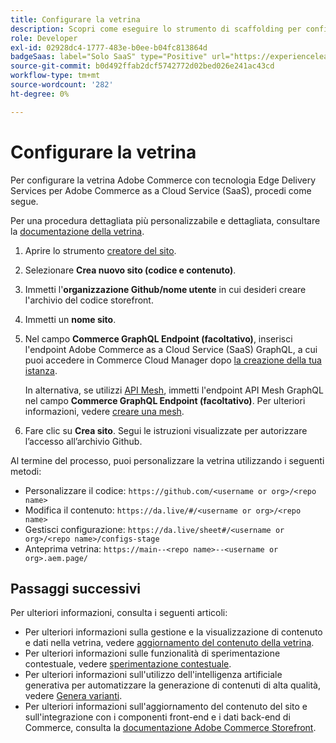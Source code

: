 ```yaml
---
title: Configurare la vetrina
description: Scopri come eseguire lo strumento di scaffolding per configurare la vetrina  [!DNL Adobe Commerce as a Cloud Service] .
role: Developer
exl-id: 02928dc4-1777-483e-b0ee-b04fc813864d
badgeSaas: label="Solo SaaS" type="Positive" url="https://experienceleague.adobe.com/en/docs/commerce/user-guides/product-solutions" tooltip="Applicabile solo ai progetti Adobe Commerce as a Cloud Service e Adobe Commerce Optimizer (infrastruttura SaaS gestita da Adobe)."
source-git-commit: b0d492ffab2dcf5742772d02bed026e241ac43cd
workflow-type: tm+mt
source-wordcount: '282'
ht-degree: 0%

---
```


# Configurare la vetrina

Per configurare la vetrina Adobe Commerce con tecnologia Edge Delivery Services per Adobe Commerce as a Cloud Service (SaaS), procedi come segue.

Per una procedura dettagliata più personalizzabile e dettagliata, consultare la [documentazione della vetrina](https://experienceleague.adobe.com/developer/commerce/storefront/get-started/).

1. Aprire lo strumento [creatore del sito](https://da.live/app/adobe-commerce/storefront-tools/tools/site-creator/site-creator).

1. Selezionare **Crea nuovo sito (codice e contenuto)**.

1. Immetti l&#39;**organizzazione Github/nome utente** in cui desideri creare l&#39;archivio del codice storefront.

1. Immetti un **nome sito**.

1. Nel campo **Commerce GraphQL Endpoint (facoltativo)**, inserisci l&#39;endpoint Adobe Commerce as a Cloud Service (SaaS) GraphQL, a cui puoi accedere in Commerce Cloud Manager dopo [la creazione della tua istanza](./getting-started.md#create-an-instance).

   In alternativa, se utilizzi [API Mesh](https://developer.adobe.com/graphql-mesh-gateway/mesh/basic), immetti l&#39;endpoint API Mesh GraphQL nel campo **Commerce GraphQL Endpoint (facoltativo)**. Per ulteriori informazioni, vedere [creare una mesh](https://developer.adobe.com/graphql-mesh-gateway/mesh/basic/create-mesh).

1. Fare clic su **Crea sito**. Segui le istruzioni visualizzate per autorizzare l’accesso all’archivio Github.

Al termine del processo, puoi personalizzare la vetrina utilizzando i seguenti metodi:

* Personalizzare il codice: `https://github.com/<username or org>/<repo name>`
* Modifica il contenuto: `https://da.live/#/<username or org>/<repo name>`
* Gestisci configurazione: `https://da.live/sheet#/<username or org>/<repo name>/configs-stage`
* Anteprima vetrina: `https://main--<repo name>--<username or org>.aem.page/`

## Passaggi successivi

Per ulteriori informazioni, consulta i seguenti articoli:

* Per ulteriori informazioni sulla gestione e la visualizzazione di contenuto e dati nella vetrina, vedere [aggiornamento del contenuto della vetrina](./use-cases.md#update-storefront-content).
* Per ulteriori informazioni sulle funzionalità di sperimentazione contestuale, vedere [sperimentazione contestuale](./use-cases.md#contextual-experimentation).
* Per ulteriori informazioni sull&#39;utilizzo dell&#39;intelligenza artificiale generativa per automatizzare la generazione di contenuti di alta qualità, vedere [Genera varianti](./use-cases.md#generate-variations).
* Per ulteriori informazioni sull&#39;aggiornamento del contenuto del sito e sull&#39;integrazione con i componenti front-end e i dati back-end di Commerce, consulta la [documentazione Adobe Commerce Storefront](https://experienceleague.adobe.com/developer/commerce/storefront/).
